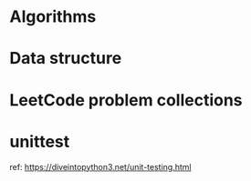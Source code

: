 # Algorithms

# Data structure

# LeetCode problem collections

# unittest
ref: https://diveintopython3.net/unit-testing.html


